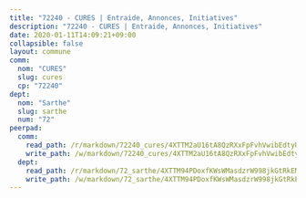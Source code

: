```yaml
---
title: "72240 - CURES | Entraide, Annonces, Initiatives"
description: "72240 - CURES | Entraide, Annonces, Initiatives"
date: 2020-01-11T14:09:21+09:00
collapsible: false
layout: commune
comm:
  nom: "CURES"
  slug: cures
  cp: "72240"
dept:
  nom: "Sarthe"
  slug: sarthe
  num: "72"
peerpad:
  comm:
    read_path: /r/markdown/72240_cures/4XTTM2aU16tA8QzRXxFpFvhVwibEdtyUjshsR8YagjuJC7AXG
    write_path: /w/markdown/72240_cures/4XTTM2aU16tA8QzRXxFpFvhVwibEdtyUjshsR8YagjuJC7AXG-K3TgTtUDhArz6d1ADFLSWCfik4fdgMDV1ZczDPGcgJpVyfMsN4Qs7fT95F2NdLyNzRajnp8LNcVkjGcz6bgnEwmFccz43gB9BpCnBt8pyqXbNH3A4Nrwfw5rD7RWZ6oL6RZTyayk
  dept:
    read_path: /r/markdown/72_sarthe/4XTTM94PDoxfKWsWMasdzrW998jkGtRkEM3CSUC42xSpuJKZ5
    write_path: /w/markdown/72_sarthe/4XTTM94PDoxfKWsWMasdzrW998jkGtRkEM3CSUC42xSpuJKZ5-K3TgTpjFyG67yVeuXvSAfSYzY4Yx2FMtDhgpv5HM2EDBJRVMn95z33xx4XjRNYNVaVsBPQ1t4pG9MoyNqwTqa8mcnEUB8rK4BMVbvUhCtGWCPSFnDCaT8GJTyimDgsCirLN3zswh
---
```


